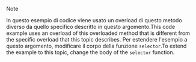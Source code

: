 > [!NOTE]
>  <span data-ttu-id="b9de9-101">In questo esempio di codice viene usato un overload di questo metodo diverso da quello specifico descritto in questo argomento.</span><span class="sxs-lookup"><span data-stu-id="b9de9-101">This code example uses an overload of this overloaded method that is different from the specific overload that this topic describes.</span></span> <span data-ttu-id="b9de9-102">Per estendere l'esempio a questo argomento, modificare il corpo della funzione `selector`.</span><span class="sxs-lookup"><span data-stu-id="b9de9-102">To extend the example to this topic, change the body of the `selector` function.</span></span>